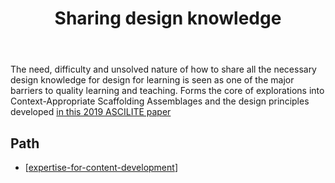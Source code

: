 ﻿---
backlinks:
- title: Sense
  url: /memex/sense/sense.html
title: Sharing design knowledge
---
The need, difficulty and unsolved nature of how to share all the necessary design knowledge for design for learning is seen as one of the major barriers to quality learning and teaching. Forms the core of explorations into Context-Appropriate Scaffolding Assemblages and the design principles developed [in this 2019 ASCILITE paper](https://djon.es/blog/2019/11/28/how-to-share-design-knowledge-in-design-for-digital-learning/)

## Path

- [[expertise-for-content-development]]



[//begin]: # "Autogenerated link references for markdown compatibility"
[expertise-for-content-development]: expertise-for-content-development "Expertise for content development"
[//end]: # "Autogenerated link references"